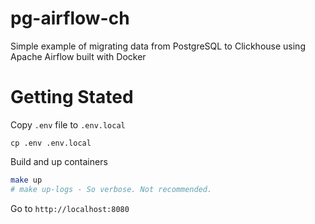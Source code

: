 # pg-airflow-ch

Simple example of migrating data from PostgreSQL to Clickhouse using Apache Airflow built with Docker

# Getting Stated

Copy `.env` file to `.env.local`

```
cp .env .env.local
```

Build and up containers

```sh
make up
# make up-logs - So verbose. Not recommended.
```

Go to `http://localhost:8080`
